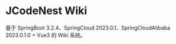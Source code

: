 # JCodeNest Wiki

基于 SpringBoot 3.2.4、SpringCloud 2023.0.1、SpringCloudAlibaba 2023.0.1.0 + Vue3 的 Wiki 系统。